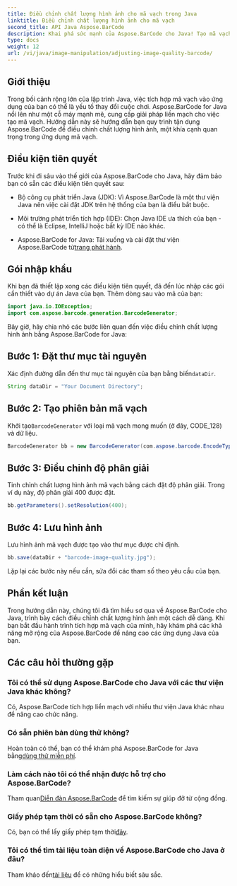 ```yaml
---
title: Điều chỉnh chất lượng hình ảnh cho mã vạch trong Java
linktitle: Điều chỉnh chất lượng hình ảnh cho mã vạch
second_title: API Java Aspose.BarCode
description: Khai phá sức mạnh của Aspose.BarCode cho Java! Tạo mã vạch chất lượng cao một cách liền mạch. Hãy khám phá hướng dẫn ngay bây giờ.
type: docs
weight: 12
url: /vi/java/image-manipulation/adjusting-image-quality-barcode/
---
```


## Giới thiệu

Trong bối cảnh rộng lớn của lập trình Java, việc tích hợp mã vạch vào ứng dụng của bạn có thể là yếu tố thay đổi cuộc chơi. Aspose.BarCode for Java nổi lên như một cỗ máy mạnh mẽ, cung cấp giải pháp liền mạch cho việc tạo mã vạch. Hướng dẫn này sẽ hướng dẫn bạn quy trình tận dụng Aspose.BarCode để điều chỉnh chất lượng hình ảnh, một khía cạnh quan trọng trong ứng dụng mã vạch.

## Điều kiện tiên quyết

Trước khi đi sâu vào thế giới của Aspose.BarCode cho Java, hãy đảm bảo bạn có sẵn các điều kiện tiên quyết sau:

- Bộ công cụ phát triển Java (JDK): Vì Aspose.BarCode là một thư viện Java nên việc cài đặt JDK trên hệ thống của bạn là điều bắt buộc.

- Môi trường phát triển tích hợp (IDE): Chọn Java IDE ưa thích của bạn - có thể là Eclipse, IntelliJ hoặc bất kỳ IDE nào khác.

-  Aspose.BarCode for Java: Tải xuống và cài đặt thư viện Aspose.BarCode từ[trang phát hành](https://releases.aspose.com/barcode/java/).

## Gói nhập khẩu

Khi bạn đã thiết lập xong các điều kiện tiên quyết, đã đến lúc nhập các gói cần thiết vào dự án Java của bạn. Thêm dòng sau vào mã của bạn:

```java
import java.io.IOException;
import com.aspose.barcode.generation.BarcodeGenerator;
```

Bây giờ, hãy chia nhỏ các bước liên quan đến việc điều chỉnh chất lượng hình ảnh bằng Aspose.BarCode for Java:

## Bước 1: Đặt thư mục tài nguyên

 Xác định đường dẫn đến thư mục tài nguyên của bạn bằng biến`dataDir`.

```java
String dataDir = "Your Document Directory";
```

## Bước 2: Tạo phiên bản mã vạch

 Khởi tạo`BarcodeGenerator` với loại mã vạch mong muốn (ở đây, CODE_128) và dữ liệu.

```java
BarcodeGenerator bb = new BarcodeGenerator(com.aspose.barcode.EncodeTypes.CODE_128, "1234567");
```

## Bước 3: Điều chỉnh độ phân giải

Tinh chỉnh chất lượng hình ảnh mã vạch bằng cách đặt độ phân giải. Trong ví dụ này, độ phân giải 400 được đặt.

```java
bb.getParameters().setResolution(400);
```

## Bước 4: Lưu hình ảnh

Lưu hình ảnh mã vạch được tạo vào thư mục được chỉ định.

```java
bb.save(dataDir + "barcode-image-quality.jpg");
```

Lặp lại các bước này nếu cần, sửa đổi các tham số theo yêu cầu của bạn.

## Phần kết luận

Trong hướng dẫn này, chúng tôi đã tìm hiểu sơ qua về Aspose.BarCode cho Java, trình bày cách điều chỉnh chất lượng hình ảnh một cách dễ dàng. Khi bạn bắt đầu hành trình tích hợp mã vạch của mình, hãy khám phá các khả năng mở rộng của Aspose.BarCode để nâng cao các ứng dụng Java của bạn.

## Các câu hỏi thường gặp

### Tôi có thể sử dụng Aspose.BarCode cho Java với các thư viện Java khác không?
Có, Aspose.BarCode tích hợp liền mạch với nhiều thư viện Java khác nhau để nâng cao chức năng.

### Có sẵn phiên bản dùng thử không?
 Hoàn toàn có thể, bạn có thể khám phá Aspose.BarCode for Java bằng[dùng thử miễn phí](https://releases.aspose.com/).

### Làm cách nào tôi có thể nhận được hỗ trợ cho Aspose.BarCode?
 Tham quan[Diễn đàn Aspose.BarCode](https://forum.aspose.com/c/barcode/13) để tìm kiếm sự giúp đỡ từ cộng đồng.

### Giấy phép tạm thời có sẵn cho Aspose.BarCode không?
 Có, bạn có thể lấy giấy phép tạm thời[đây](https://purchase.aspose.com/temporary-license/).

### Tôi có thể tìm tài liệu toàn diện về Aspose.BarCode cho Java ở đâu?
 Tham khảo đến[tài liệu](https://reference.aspose.com/barcode/java/) để có những hiểu biết sâu sắc.
